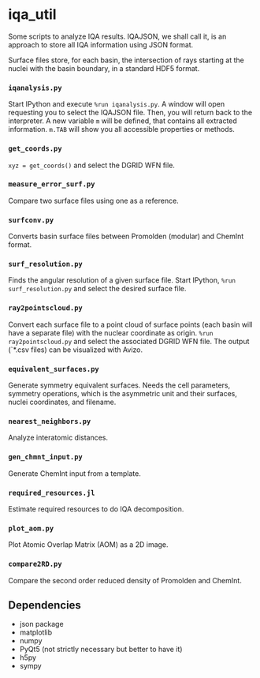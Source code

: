 # iqa_util
Some scripts to analyze IQA results. IQAJSON, we shall call it, is an approach to store
all IQA information using JSON format.

Surface files store, for each basin, the intersection of rays starting at the
nuclei with the basin boundary, in a standard HDF5 format.

### `iqanalysis.py`
Start IPython and execute `%run iqanalysis.py`. A window will open
requesting you to select the IQAJSON file. Then, you will return back to the
interpreter. A new variable `m` will be defined, that contains all extracted
information. `m.TAB` will show you all accessible properties or methods.

### `get_coords.py`
`xyz = get_coords()` and select the DGRID WFN file.

### `measure_error_surf.py`

Compare two surface files using one as a reference.

### `surfconv.py`
Converts basin surface files between Promolden (modular) and
ChemInt format.

### `surf_resolution.py`
Finds the angular resolution of a given surface file. Start IPython,
`%run surf_resolution.py` and select the desired surface file.

### `ray2pointscloud.py`
Convert each surface file to a point cloud of surface points (each basin will have
a separate file) with the nuclear coordinate as origin. `%run ray2pointscloud.py`
and select the associated DGRID WFN file. The output (`*.csv files) can be
visualized with Avizo.

### `equivalent_surfaces.py`
Generate symmetry equivalent surfaces. Needs the cell parameters,
symmetry operations, which is the asymmetric unit and their surfaces, nuclei coordinates, and filename.

### `nearest_neighbors.py`
Analyze interatomic distances.

### `gen_chmnt_input.py`
Generate ChemInt input from a template.

### `required_resources.jl`
Estimate required resources to do IQA decomposition.

### `plot_aom.py`
Plot Atomic Overlap Matrix (AOM) as a 2D image.

### `compare2RD.py`
Compare the second order reduced density  of Promolden and ChemInt.


## Dependencies

* json package
* matplotlib
* numpy
* PyQt5 (not strictly necessary but better to have it)
* h5py
* sympy
